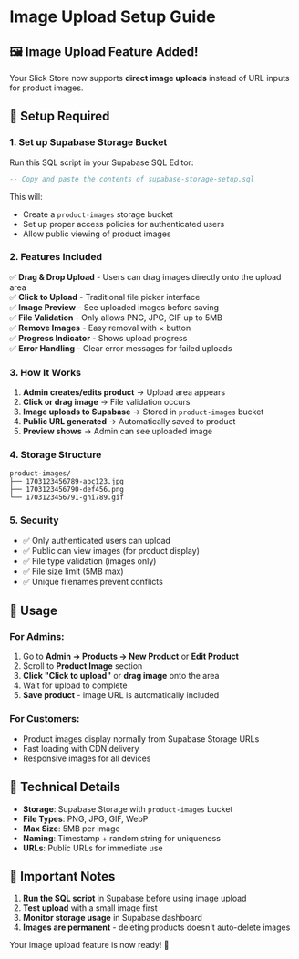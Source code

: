 # Image Upload Setup Guide

## 🖼️ Image Upload Feature Added!

Your Slick Store now supports **direct image uploads** instead of URL inputs for product images.

## 🚀 Setup Required

### 1. **Set up Supabase Storage Bucket**

Run this SQL script in your Supabase SQL Editor:

```sql
-- Copy and paste the contents of supabase-storage-setup.sql
```

This will:
- Create a `product-images` storage bucket
- Set up proper access policies for authenticated users
- Allow public viewing of product images

### 2. **Features Included**

✅ **Drag & Drop Upload** - Users can drag images directly onto the upload area  
✅ **Click to Upload** - Traditional file picker interface  
✅ **Image Preview** - See uploaded images before saving  
✅ **File Validation** - Only allows PNG, JPG, GIF up to 5MB  
✅ **Remove Images** - Easy removal with × button  
✅ **Progress Indicator** - Shows upload progress  
✅ **Error Handling** - Clear error messages for failed uploads  

### 3. **How It Works**

1. **Admin creates/edits product** → Upload area appears
2. **Click or drag image** → File validation occurs
3. **Image uploads to Supabase** → Stored in `product-images` bucket
4. **Public URL generated** → Automatically saved to product
5. **Preview shows** → Admin can see uploaded image

### 4. **Storage Structure**

```
product-images/
├── 1703123456789-abc123.jpg
├── 1703123456790-def456.png
└── 1703123456791-ghi789.gif
```

### 5. **Security**

- ✅ Only authenticated users can upload
- ✅ Public can view images (for product display)
- ✅ File type validation (images only)
- ✅ File size limit (5MB max)
- ✅ Unique filenames prevent conflicts

## 🎯 Usage

### For Admins:
1. Go to **Admin → Products → New Product** or **Edit Product**
2. Scroll to **Product Image** section
3. **Click "Click to upload"** or **drag image** onto the area
4. Wait for upload to complete
5. **Save product** - image URL is automatically included

### For Customers:
- Product images display normally from Supabase Storage URLs
- Fast loading with CDN delivery
- Responsive images for all devices

## 🔧 Technical Details

- **Storage**: Supabase Storage with `product-images` bucket
- **File Types**: PNG, JPG, GIF, WebP
- **Max Size**: 5MB per image
- **Naming**: Timestamp + random string for uniqueness
- **URLs**: Public URLs for immediate use

## 🚨 Important Notes

1. **Run the SQL script** in Supabase before using image upload
2. **Test upload** with a small image first
3. **Monitor storage usage** in Supabase dashboard
4. **Images are permanent** - deleting products doesn't auto-delete images

Your image upload feature is now ready! 🎉
